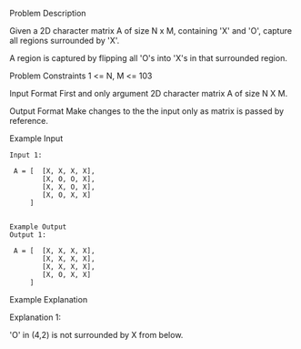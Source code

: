 Problem Description

Given a 2D character matrix A of size N x M, containing 'X' and 'O', capture all regions surrounded by 'X'.

A region is captured by flipping all 'O's into 'X's in that surrounded region.



Problem Constraints
1 <= N, M <= 103



Input Format
First and only argument 2D character matrix A of size N X M.



Output Format
Make changes to the the input only as matrix is passed by reference.



Example Input
```
Input 1:

 A = [  [X, X, X, X],
        [X, O, O, X],
        [X, X, O, X],
        [X, O, X, X]
     ]


Example Output
Output 1:

 A = [  [X, X, X, X],
        [X, X, X, X],
        [X, X, X, X],
        [X, O, X, X]
     ]

```
Example Explanation

Explanation 1:

 'O' in (4,2) is not surrounded by X from below.
